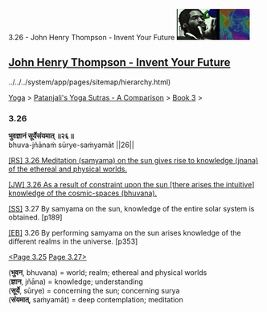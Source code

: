 3.26 - John Henry Thompson - Invent Your Future [![John Henry Thompson - Invent Your Future](../../../_/rsrc/1329567069254/config/customLogo.gif-revision=6.png)](../../../index.html)

[John Henry Thompson - Invent Your Future](../../../index.html)
---------------------------------------------------------------

../../../system/app/pages/sitemap/hierarchy.html)
    

[Yoga](../../../yoga.html)‎ > ‎[Patanjali's Yoga Sutras - A Comparison](../../patanjani.html)‎ > ‎[Book 3](../book-3.html)‎ > ‎

### 3.26

**भुवज्ञानं सूर्येसंयमात् ॥२६॥**  
bhuva-jñānaṁ sūrye-saṁyamāt ||26||  
  
  
[\[RS\] 3.26 Meditation (samyama) on the sun gives rise to knowledge (jnana) of the ethereal and physical worlds.](http://www.ashtangayoga.info/philosophy/yoga-sutra-patanjali/chapter-3/item/bhuva-jnanam-surye-sanyamat-26/)  
  
[\[JW\] 3.26 As a result of constraint upon the sun \[there arises the intuitive\] knowledge of the cosmic-spaces (bhuvana).](http://books.google.com/books?id=YzFImjtOxUwC&pg=PA254&ci=180%2C164%2C726%2C61&source=bookclip)  
  
[\[SS\]](http://www.amazon.com/Yoga-Sutras-Patanjali-Commentary-Satchidananda/dp/0932040381) 3.27 By samyama on the sun, knowledge of the entire solar system is obtained. \[p189\]  
  
[\[EB\]](http://www.amazon.com/Yoga-Sutras-Patanjali-Translation-Commentary/dp/0865477361/ref=sr_1_1?ie=UTF8&s=books&qid=1250508322&sr=1-1) 3.26 By performing samyama on the sun arises knowledge of the different realms in the universe. \[p353\]  
  
  
[<Page 3.25](325.html)  [Page 3.27>](327.html)  
  

(**भुवन**, bhuvana) = world; realm; ethereal and physical worlds  
(**ज्ञान**, jñāna) = knowledge; understanding  
(**सूर्ये**, sūrye) = concerning the sun; concerning surya  
(**संयमात्**, saṁyamāt) = deep contemplation; meditation

